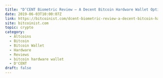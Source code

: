 ```yaml
---
title: "D’CENT Biometric Review – A Decent Bitcoin Hardware Wallet Option?"
date: 2019-06-03T10:00:07Z
link: https://bitcoinist.com/dcent-biometric-review-a-decent-bitcoin-hardware-wallet-option/?utm_medium=RSS&utm_source=hune
site: bitcoinist.com
topic: crypto
category:
  - Altcoins
  - Bitcoin
  - Bitcoin Wallet
  - Hardware
  - Reviews
  - bitcoin hardware wallet
  - D'CENT
draft: false
---
```

